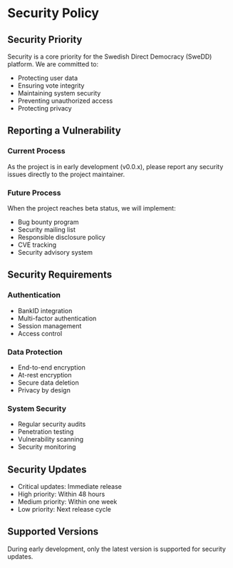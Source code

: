 # Security Policy

## Security Priority

Security is a core priority for the Swedish Direct Democracy (SweDD) platform. We are committed to:
- Protecting user data
- Ensuring vote integrity
- Maintaining system security
- Preventing unauthorized access
- Protecting privacy

## Reporting a Vulnerability

### Current Process
As the project is in early development (v0.0.x), please report any security issues directly to the project maintainer.

### Future Process
When the project reaches beta status, we will implement:
- Bug bounty program
- Security mailing list
- Responsible disclosure policy
- CVE tracking
- Security advisory system

## Security Requirements

### Authentication
- BankID integration
- Multi-factor authentication
- Session management
- Access control

### Data Protection
- End-to-end encryption
- At-rest encryption
- Secure data deletion
- Privacy by design

### System Security
- Regular security audits
- Penetration testing
- Vulnerability scanning
- Security monitoring

## Security Updates

- Critical updates: Immediate release
- High priority: Within 48 hours
- Medium priority: Within one week
- Low priority: Next release cycle

## Supported Versions

During early development, only the latest version is supported for security updates.
